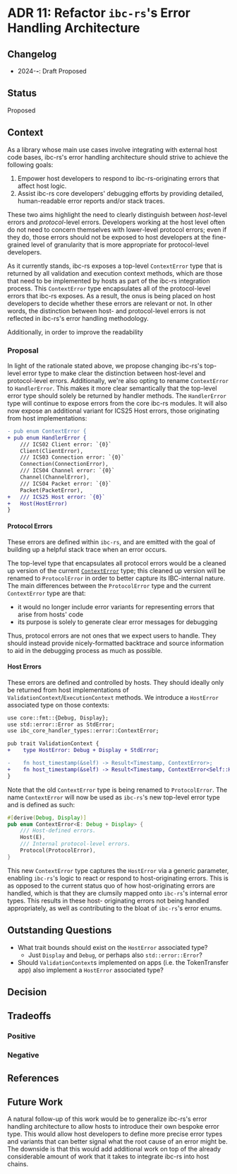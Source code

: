 # ADR 11: Refactor `ibc-rs`'s Error Handling Architecture

## Changelog

- 2024-**-**: Draft Proposed

## Status

Proposed

## Context

As a library whose main use cases involve integrating with external host code bases, ibc-rs's
error handling architecture should strive to achieve the following goals:

1. Empower host developers to respond to ibc-rs-originating errors that affect host logic.
2. Assist ibc-rs core developers' debugging efforts by providing detailed, human-readable
   error reports and/or stack traces.

These two aims highlight the need to clearly distinguish between *host*-level errors and
*protocol*-level errors. Developers working at the host level often do not need to concern
themselves with lower-level protocol errors; even if they do, those errors should not be
exposed to host developers at the fine-grained level of granularity that is more appropriate
for protocol-level developers.

As it currently stands, ibc-rs exposes a top-level `ContextError` type that is returned
by all validation and execution context methods, which are those that need to be implemented
by hosts as part of the ibc-rs integration process. This `ContextError` type encapsulates all
of the protocol-level errors that ibc-rs exposes. As a result, the onus is being placed on
host developers to decide whether these errors are relevant or not. In other words, the
distinction between host- and protocol-level errors is not reflected in ibc-rs's error
handling methodology.

Additionally, in order to improve the readability 

### Proposal

In light of the rationale stated above, we propose changing ibc-rs's top-level error type
to make clear the distinction between host-level and protocol-level errors. Additionally,
we're also opting to rename `ContextError` to `HandlerError`. This makes it more clear
semantically that the top-level error type should solely be returned by handler methods.
The `HandlerError` type will continue to expose errors from the core ibc-rs modules. It
will also now expose an additional variant for ICS25 Host errors, those originating from
host implementations:

```diff
- pub enum ContextError {
+ pub enum HandlerError {
    /// ICS02 Client error: `{0}`
    Client(ClientError),
    /// ICS03 Connection error: `{0}`
    Connection(ConnectionError),
    /// ICS04 Channel error: `{0}`
    Channel(ChannelError),
    /// ICS04 Packet error: `{0}`
    Packet(PacketError),
+   /// ICS25 Host error: `{0}`
+   Host(HostError)
}
```

#### Protocol Errors

These errors are defined within `ibc-rs`, and are emitted with the goal of building
up a helpful stack trace when an error occurs.

The top-level type that encapsulates all protocol errors would be a cleaned up version
of the current [`ContextError`][context-error] type; this cleaned up version will be
renamed to `ProtocolError` in order to better capture its IBC-internal nature.
The main differences between the `ProtocolError` type and the current `ContextError` type are that:

- it would no longer include error variants for representing errors that arise from hosts' code
- its purpose is solely to generate clear error messages for debugging

Thus, protocol errors are not ones that we expect users to handle. They should instead provide
nicely-formatted backtrace and source information to aid in the debugging process as much as possible.

#### Host Errors

These errors are defined and controlled by hosts. They should ideally only be returned
from host implementations of `ValidationContext`/`ExecutionContext` methods. We introduce a
`HostError` associated type on those contexts:

```diff
use core::fmt::{Debug, Display};
use std::error::Error as StdError;
use ibc_core_handler_types::error::ContextError;

pub trait ValidationContext {
+    type HostError: Debug + Display + StdError;

-    fn host_timestamp(&self) -> Result<Timestamp, ContextError>;
+    fn host_timestamp(&self) -> Result<Timestamp, ContextError<Self::HostError>>;
}
```

Note that the old `ContextError` type is being renamed to `ProtocolError`. The name
`ContextError` will now be used as `ibc-rs`'s new top-level error type and is defined as such:

```rust
#[derive(Debug, Display)]
pub enum ContextError<E: Debug + Display> {
    /// Host-defined errors.
    Host(E),
    /// Internal protocol-level errors.
    Protocol(ProtocolError),
}
```

This new `ContextError` type captures the `HostError` via a generic parameter, enabling
`ibc-rs`'s logic to react or respond to host-originating errors. This is as opposed to
the current status quo of how host-originating errors are handled, which is that they
are clumsily mapped onto `ibc-rs`'s internal error types. This results in these host-
originating errors not being handled appropriately, as well as contributing to the bloat
of `ibc-rs`'s error enums.

## Outstanding Questions

- What trait bounds should exist on the `HostError` associated type?
  - Just `Display` and `Debug`, or perhaps also `std::error::Error`?
- Should `ValidationContext`s implemented on apps (i.e. the TokenTransfer app) also implement a `HostError` associated type?

## Decision

## Tradeoffs

### Positive

### Negative

## References

## Future Work

A natural follow-up of this work would be to generalize ibc-rs's error handling architecture
to allow hosts to introduce their own bespoke error type. This would allow host developers
to define more precise error types and variants that can better signal what the root cause
of an error might be. The downside is that this would add additional work on top of the
already considerable amount of work that it takes to integrate ibc-rs into host chains.

[ics07-error]: https://github.com/cosmos/ibc-rs/blob/4ea4dcb863efa12f5628a05588e2207112035e4a/ibc-clients/ics07-tendermint/types/src/error.rs#L19
[ics25-error]: https://github.com/cosmos/ibc-rs/blob/4ea4dcb863efa12f5628a05588e2207112035e4a/ibc-core/ics25-handler/types/src/events.rs#L16
[context-error]: https://github.com/cosmos/ibc-rs/blob/3a4acfd64d80277808ba0e8cc5ff1c50ca6f7966/crates/ibc/src/core/context.rs#L74
